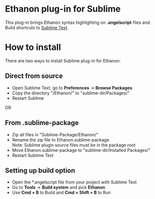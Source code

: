 Ethanon plug-in for Sublime
===========================

This plug-in brings Ethanon syntax highlighting on **.angelscript** files and Build shortcuts to [Sublime Text].

  [Sublime Text]: http://www.sublimetext.com/

How to install
==============

There are two ways to install Sublime plug-in for Ethanon:

Direct from source
------------------

- Open Sublime Text, go to **Preferences** -> **Browse Packages**
- Copy the directory "/Ethanon/" to "sublime-dir/Packages/"
- Restart Sublime

OR

From .sublime-package
---------------------

- Zip all files in "Sublime-Package/Ethanon/"
- Rename the zip file to Ethanon.sublime-package  
  Note: Sublime plugin source files must be in the package root
- Move Ethanon.sublime-package to "sublime-dir/Installed Packages/"
- Restart Sublime Text

Setting up build option
-----------------------

- Open the *.angelscript file from your project with Sublime Text
- Go to **Tools** -> **Build system** and pick **Ethanon**
- Use **Cmd + B** to Build and **Cmd + Shift + B** to Run
